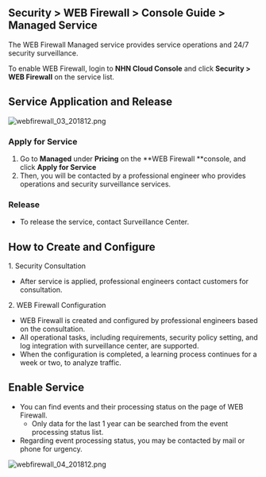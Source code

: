 ## Security > WEB Firewall > Console Guide > Managed Service

The WEB Firewall Managed service provides service operations and 24/7 security surveillance.   

To enable WEB Firewall, login to **NHN Cloud Console** and click **Security > WEB Firewall** on the service list. 

## Service Application and Release 

![webfirewall_03_201812.png](https://static.toastoven.net/prod_web_firewall/webfirewall_03_201812.png)

### Apply for Service 

1. Go to **Managed** under **Pricing** on the **WEB Firewall **console, and click **Apply for Service**  
2. Then, you will be contacted by a professional engineer who provides operations and security surveillance services.  

### Release 

- To release the service, contact Surveillance Center.  

## How to Create and Configure 

1\. Security Consultation 

* After service is applied, professional engineers contact customers for consultation. 

2\. WEB Firewall Configuration 

* WEB Firewall is created and configured by professional engineers based on the consultation. 
* All operational tasks, including requirements, security policy setting, and log integration with surveillance center, are supported. 
* When the configuration is completed, a learning process continues for a week or two, to analyze traffic.  

## Enable Service 

* You can find events and their processing status on the page of WEB Firewall. 
    * Only data for the last 1 year can be searched from the event processing status list.
* Regarding event processing status, you may be contacted by mail or phone for urgency. 

![webfirewall_04_201812.png](https://static.toastoven.net/prod_web_firewall/webfirewall_04_201812.png)
